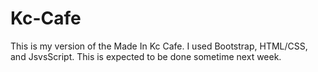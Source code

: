# Kc-Cafe
This is my version of the Made In Kc Cafe. I used Bootstrap, HTML/CSS, and JsvsScript. This is expected to be done sometime next week.
